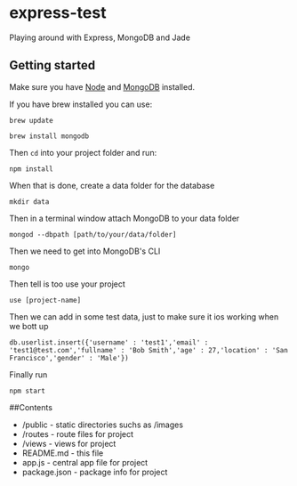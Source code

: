 # express-test
Playing around with Express, MongoDB and Jade

## Getting started

Make sure you have [Node](https://nodejs.org/en/) and [MongoDB](https://docs.mongodb.org/manual/installation/) installed.

If you have brew installed you can use:
```
brew update
```
```
brew install mongodb
```

Then `cd` into your project folder and run:
```
npm install
```
When that is done, create a data folder for the database
```
mkdir data
```

Then in a terminal window attach MongoDB to your data folder
```
mongod --dbpath [path/to/your/data/folder]
```

Then we need to get into MongoDB's CLI
```
mongo
```

Then tell is too use your project
```
use [project-name]
```

Then we can add in some test data, just to make sure it ios working when we bott up
```
db.userlist.insert({'username' : 'test1','email' : 'test1@test.com','fullname' : 'Bob Smith','age' : 27,'location' : 'San Francisco','gender' : 'Male'})
```

Finally run
```
npm start
```

##Contents

* /public - static directories suchs as /images
* /routes - route files for project
* /views - views for project
* README.md - this file
* app.js - central app file for project
* package.json - package info for project